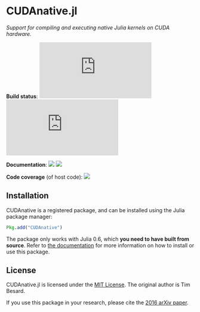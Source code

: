 CUDAnative.jl
=============

*Support for compiling and executing native Julia kernels on CUDA hardware.*

**Build status**: [![][buildbot-julia06-img]][buildbot-julia06-url] [![][buildbot-juliadev-img]][buildbot-juliadev-url]

**Documentation**: [![][docs-stable-img]][docs-stable-url] [![][docs-latest-img]][docs-latest-url]

**Code coverage** (of host code): [![][coverage-img]][coverage-url]

[buildbot-julia06-img]: http://ci.maleadt.net/shields/build.php?builder=CUDAnative-julia06-x86-64bit&name=julia%200.6
[buildbot-julia06-url]: http://ci.maleadt.net/shields/url.php?builder=CUDAnative-julia06-x86-64bit
[buildbot-juliadev-img]: http://ci.maleadt.net/shields/build.php?builder=CUDAnative-juliadev-x86-64bit&name=julia%20dev
[buildbot-juliadev-url]: http://ci.maleadt.net/shields/url.php?builder=CUDAnative-juliadev-x86-64bit

[docs-stable-img]: https://img.shields.io/badge/docs-stable-blue.svg
[docs-stable-url]: http://juliagpu.github.io/CUDAnative.jl/stable
[docs-latest-img]: https://img.shields.io/badge/docs-latest-blue.svg
[docs-latest-url]: http://juliagpu.github.io/CUDAnative.jl/latest

[coverage-img]: https://codecov.io/gh/JuliaGPU/CUDAnative.jl/coverage.svg
[coverage-url]: https://codecov.io/gh/JuliaGPU/CUDAnative.jl


Installation
------------

CUDAnative is a registered package, and can be installed using the Julia package manager:

```julia
Pkg.add("CUDAnative")
```

The package only works with Julia 0.6, which **you need to have built from source**. Refer
to [the documentation][docs-stable-url] for more information on how to install or use this
package.


License
-------

CUDAnative.jl is licensed under the [MIT License](LICENSE.md). The original author is Tim Besard.

If you use this package in your research, please cite the [2016 arXiv paper](https://arxiv.org/abs/1604.03410).
